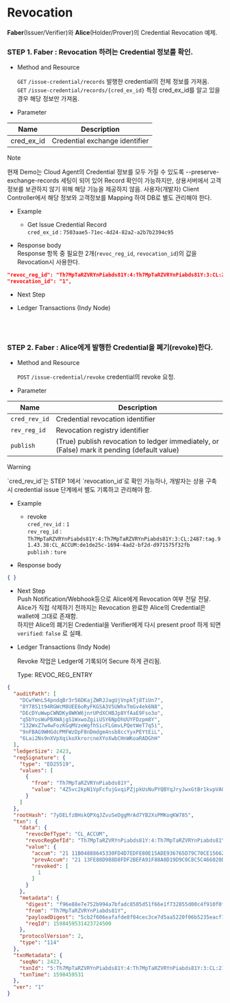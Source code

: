 Revocation
================

**Faber**(Issuer/Verifier)와 **Alice**(Holder/Prover)의 Credential Revocation 예제.
<br>

### STEP 1. Faber : Revocation 하려는 Credential 정보를 확인. 

* Method and Resource

    `GET` `/issue-credential/records` 발행한 credential의 전체 정보를 가져옴.   
    `GET` `/issue-credential/records/{cred_ex_id}` 특정 cred_ex_id를 알고 있을 경우 해당 정보만 가져옴.
    
* Parameter

 Name | Description 
 --- | --- 
 cred_ex_id | Credential exchange identifier
 
<p></p>

<div class="admonition Note">
<p class="admonition-title">Note</p>
<p> 현재 Demo는 Cloud Agent의 Credential 정보를 모두 가질 수 있도록 --preserve-exchange-records 세팅이 되어 있어 Record 확인이 가능하지만, 상용서버에서 고객 정보를 보관하지 않기 위해 해당 기능을 제공하지 않음. 사용자(개발자) Client Controller에서 해당 정보와 고객정보를 Mapping 하여 DB로 별도 관리해야 한다.</p>
</div>

* Example

    * Get Issue Credential Record <br>
    `cred_ex_id` : `7503aae5-71ec-4d24-82a2-a2b7b2394c95`<br>


<p></p>
 
   * Response body<br>
    Response 항목 중 필요한 2개(`revoc_reg_id`, `revocation_id`)의 값을 Revocation시 사용한다. 
    
```json
"revoc_reg_id": "Th7MpTaRZVRYnPiabds81Y:4:Th7MpTaRZVRYnPiabds81Y:3:CL:2487:tag.91.43.38:CL_ACCUM:de1de25c-1694-4ad2-bf2d-d971575f32fb",
"revocation_id": "1",
```

<p></p>

* Next Step
<p></p>

* Ledger Transactions (Indy Node)

<br><br>

### STEP 2. Faber : Alice에게 발행한 Credential을 폐기(revoke)한다. 

* Method and Resource

    `POST` `/issue-credential/revoke` credential의 revoke 요청.  

* Parameter

 Name | Description 
 --- | --- 
 `cred_rev_id` | Credential revocation identifier
 `rev_reg_id` | Revocation registry identifier
 `publish` | (True) publish revocation to ledger immediately, or (False) mark it pending (default value)
 
<p></p>

<div class="admonition warning">
<p class="admonition-title">Warning</p>
<p> `cred_rev_id`는 STEP 1에서 `revocation_id`로 확인 가능하나, 개발자는 상용 구축 시 credential issue 단계에서 별도 기록하고 관리해야 함.  </p>
</div>

* Example

    * revoke <br>
    `cred_rev_id` : `1`<br>
    `rev_reg_id` : `Th7MpTaRZVRYnPiabds81Y:4:Th7MpTaRZVRYnPiabds81Y:3:CL:2487:tag.91.43.38:CL_ACCUM:de1de25c-1694-4ad2-bf2d-d971575f32fb` <br>
    `publish` : `ture`<br>


<p></p>
 
   * Response body
```json
{ }
```

<p></p>

* Next Step
<br> Push Notification/Webhook등으로 Alice에게 Revocation 여부 전달 전달. 
<br> Alice가 직접 삭제하기 전까지는 Revocation 완료한 Alice의 Credential은 wallet에 그대로 존재함.
<br> 하지만 Alice의 폐기된 Credential을 Verifier에게 다시 present proof 하게 되면 `verified`: `false` 로 실패.
<p></p>

* Ledger Transactions (Indy Node)

    Revoke 작업은 Ledger에 기록되어 Secure 하게 관리됨. 

    Type: REVOC_REG_ENTRY

```json
{
  "auditPath": [
    "DCwYWnL54pndqBr3r56DKajZWRJJagUjVnpkTj8TiUn7",
    "8Y78S1t94RGWcM8UEE6oRyFKGSA3V5UWhxTmGv4ek6N8",
    "DEcDYuWwpCWNDKy8WKW6jnrUPdXCHBJp8YfAaE9Fso3o",
    "q5bYosWuPBXWAjgS1WxwoZgiiUSY6NpDhUUYFDzpm8Y",
    "132WxZ7w4wFozKGqMVzeWgfhSicFLGmvLPQetWeT7q5i",
    "9nFBAG9WHGdcPMFWzDpF8nDmdgm4nsb8ccYyxPEYtEiL",
    "6Lai2Ns9nXVpXqikoXkrorcneXYoXwbCHnWKoaRADGhH"
  ],
  "ledgerSize": 2423,
  "reqSignature": {
    "type": "ED25519",
    "values": [
      {
        "from": "Th7MpTaRZVRYnPiabds81Y",
        "value": "4Z5vc2kpN1VpFcfujGxqiPZjpkUsNuPYQBYqJryJwxGtBr1kvpVAQ5xsgLcqqjUQfYQUnZEmzeFC21MKdrEK44WR"
      }
    ]
  },
  "rootHash": "7yDELfzBHskQPXqJZvuSeDggMrAd7YB2XsPMKoqKW78S",
  "txn": {
    "data": {
      "revocDefType": "CL_ACCUM",
      "revocRegDefId": "Th7MpTaRZVRYnPiabds81Y:4:Th7MpTaRZVRYnPiabds81Y:3:CL:2143:faber_college_5:CL_ACCUM:c1fde0d5-dddb-495a-9dee-69573e30b656",
      "value": {
        "accum": "21 11B04888645330FD4D7EDFE80E15ADE936765D79C70CE15662C088B01A81D23D5 21 117C52F5650B47FB250D4B2BED1589BAD5E913A9F63F94A92D1D420F34E241285 6 6B4C34D9F11B4E5E04D02198698120F62A25EF51567DD08C8517B270AEA8A753 4 0E8A4E290B57F81A03327D84A80C3577B53054F5626A762C6E7A688A4B6845F2 6 6ADE4B6A657BD0174721B2827F813C10E97367D5B789258A8AC2831A50D8E66B 4 191BFD4B3B71023BCCFBC614E4B8AF4E6D0F6C4C10DCB0A1F0F9C6BB7CEDA112",
        "prevAccum": "21 13FE88D988D8FDF2BEFA91F88A0D19D9C0C8C5C466020D094B27E6A3B68855352 21 128F18FB2EE2C5BD59E18C9CC515A2465C99615EF26219E51232F55EA436992F2 6 73740584D799499C82B475F148DC51A10012158D883DD2B6915AA9E573D4E569 4 25091DD4B6CE6ED1E00280BA06D3615D181A871E710A14CC87A94D2787CC4A87 6 6D9D30F93C4F979F11B7503F94053A1AD59F33A46F72C091FFEB0E1A1B3EBA14 4 0DF59D96796893F6EA14E1AEF8B6CFE0808BA85C0D443CFCCB1B068369698C09",
        "revoked": [
          1
        ]
      }
    },
    "metadata": {
      "digest": "f96e88e7e752b994a7bfadc8505d51f66e1f732855d00c4f910f0fd104327b0c",
      "from": "Th7MpTaRZVRYnPiabds81Y",
      "payloadDigest": "5cb2f606eafafde8f04cec3ce7d5aa5220f06b5235eacf1bcc5df44474d26fd7",
      "reqId": 1598459531423724500
    },
    "protocolVersion": 2,
    "type": "114"
  },
  "txnMetadata": {
    "seqNo": 2423,
    "txnId": "5:Th7MpTaRZVRYnPiabds81Y:4:Th7MpTaRZVRYnPiabds81Y:3:CL:2143:faber_college_5:CL_ACCUM:c1fde0d5-dddb-495a-9dee-69573e30b656",
    "txnTime": 1598459531
  },
  "ver": "1"
}
```
<br><br>

